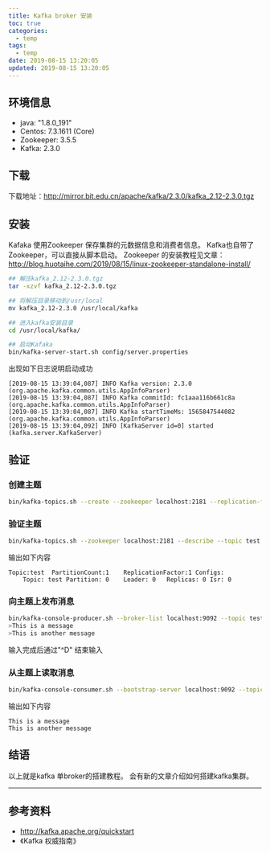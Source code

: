 ```yaml
---
title: Kafka broker 安装
toc: true
categories:
  - temp
tags:
  - temp
date: 2019-08-15 13:20:05
updated: 2019-08-15 13:20:05
---
```


## 环境信息
- java: "1.8.0_191"
- Centos: 7.3.1611 (Core)
- Zookeeper: 3.5.5
- Kafka: 2.3.0
<!-- more -->

## 下载
下载地址：http://mirror.bit.edu.cn/apache/kafka/2.3.0/kafka_2.12-2.3.0.tgz

## 安装
Kafaka 使用Zookeeper  保存集群的元数据信息和消费者信息。
Kafka也自带了Zookeeper，可以直接从脚本启动。
Zookeeper 的安装教程见文章：http://blog.huotaihe.com/2019/08/15/linux-zookeeper-standalone-install/

```bash
## 解压kafka_2.12-2.3.0.tgz
tar -xzvf kafka_2.12-2.3.0.tgz

## 将解压目录移动到/usr/local
mv kafka_2.12-2.3.0 /usr/local/kafka

## 进入kafka安装目录
cd /usr/local/kafka/

## 启动Kafaka
bin/kafka-server-start.sh config/server.properties
```
出现如下日志说明启动成功
```log
[2019-08-15 13:39:04,087] INFO Kafka version: 2.3.0 (org.apache.kafka.common.utils.AppInfoParser)
[2019-08-15 13:39:04,087] INFO Kafka commitId: fc1aaa116b661c8a (org.apache.kafka.common.utils.AppInfoParser)
[2019-08-15 13:39:04,087] INFO Kafka startTimeMs: 1565847544082 (org.apache.kafka.common.utils.AppInfoParser)
[2019-08-15 13:39:04,092] INFO [KafkaServer id=0] started (kafka.server.KafkaServer)
```

## 验证

### 创建主题
```bash
bin/kafka-topics.sh --create --zookeeper localhost:2181 --replication-factor 1 --partitions 1 --topic test
```
### 验证主题
```bash
bin/kafka-topics.sh --zookeeper localhost:2181 --describe --topic test
```
输出如下内容
```log
Topic:test	PartitionCount:1	ReplicationFactor:1	Configs:
	Topic: test	Partition: 0	Leader: 0	Replicas: 0	Isr: 0
```
### 向主题上发布消息

```bash
bin/kafka-console-producer.sh --broker-list localhost:9092 --topic test
>This is a message
>This is another message
```
输入完成后通过"^D" 结束输入

### 从主题上读取消息
```bash
bin/kafka-console-consumer.sh --bootstrap-server localhost:9092 --topic test --from-beginning
```

输出如下内容
```log
This is a message
This is another message
```

## 结语
以上就是kafka 单broker的搭建教程。
会有新的文章介绍如何搭建kafka集群。

---
## 参考资料
- http://kafka.apache.org/quickstart
- 《Kafka 权威指南》